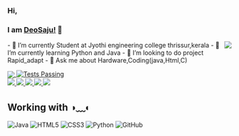 ### Hi,
###  I am [DeoSaju!](http://deosaju.github.io/codead) 👋

  <div id="Intro_Say_hai">
    <img align=right src="https://komarev.com/ghpvc/?username=DeoSaju&color=brightgreen">
    <p>
      - 🔭 I’m currently Student at Jyothi engineering college thrissur,kerala
      - 🌱 I’m currently learning Python and Java
      - 👯 I’m looking to do project Rapid_adapt
      - 💬 Ask me about Hardware,Coding(java,Html,C)    
  </p>  
  <div id="Status">
      <a align="left" href="https://github.com/deosaju/github-readme-stats">
        <img align="center" src="https://github-readme-stats.vercel.app/api/top-langs/?username=DeoSaju&layout=compact&theme=material-palenight" />
       <a align="right" href="https://github.com/anuraghazra/github-readme-stats/actions">
      <img alt="Tests Passing" src="https://github.com/anuraghazra/github-readme-stats/workflows/Test/badge.svg" />
    </a>
     <div>
      <div >
       <a title="Instagram" href="https://instagram.com/deo_saju">
    <img src="https://img.icons8.com/fluent-systems-filled/24/000000/instagram-new.png"/>
    </a>
    <a title="Facebook" href="https://facebook.com/Deo saju">
    <img src="https://img.icons8.com/fluent-systems-filled/24/000000/facebook-new.png"/>
    </a>
    <a title="LinkedIn" href="https://www.linkedin.com/in/Deosaju/">
    <img src="https://img.icons8.com/fluent-systems-filled/24/000000/linkedin.png"/>
    </a>
    <a title="Email" href="mailto:deosaju2260@gmail.com">
    <img src="https://img.icons8.com/material-sharp/24/000000/email.png"/>
    </a>
    <a title="Discord" href="discord.com/LopzBoy#6652">
    <img src="https://img.icons8.com/material-sharp/24/000000/discord-logo.png">
    </a>
      </div>
</div>
      
## Working with ◑﹏◐
![Java](https://img.shields.io/badge/-Java-007396?style=flat-square&logo=java)
![HTML5](https://img.shields.io/badge/-HTML5-E34F26?style=flat-square&logo=html5&logoColor=white)
![CSS3](https://img.shields.io/badge/-CSS3-1572B6?style=flat-square&logo=css3)
![Python](https://img.shields.io/badge/-Python-ffff47?style=flat-square&logo=python)
![GitHub](https://img.shields.io/badge/-GitHub-181717?style=flat-square&logo=github)




